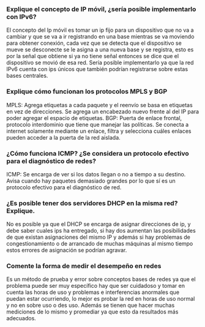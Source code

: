 ### Explique el concepto de IP móvil, ¿sería posible implementarlo con IPv6?

El concepto del Ip móvil es tomar un ip fijo para un dispositivo que no va a cambiar y que se va a ir registrando en una base mientras se va moviendo para obtener conexión, cada vez que se detecta que el dispositivo se mueve se desconecte se le asigna a una nueva base y se registra, esto es por la señal que obtiene si ya no tiene señal entonces se dice que el dispositivo se movió de esa red. Sería posible implementarlo ya que la red IPv6 cuenta con ips únicos que también podrían registrarse sobre estas bases centrales.

### Explique cómo funcionan los protocolos MPLS y BGP

MPLS: Agrega etiquetas a cada paquete y el reenvío se basa en etiquetas en vez de direcciones. Se agrega un encabezado nuevo frente al del IP para poder agregar el espacio de etiquetas.
BGP: Puerta de enlace frontal, protocolo interdominio que tiene que manejar las políticas. Se conecta a internet solamente mediante un enlace, filtra y selecciona cuáles enlaces pueden acceder a la puerta de la red aislada.

### ¿Cómo funciona ICMP? ¿Se considera un protocolo efectivo para el diagnóstico de redes?

ICMP: Se encarga de ver si los datos llegan o no a tiempo a su destino. Avisa cuando hay paquetes demasiado grandes por lo que sí es un protocolo efectivo para el diagnóstico de red.

### ¿Es posible tener dos servidores DHCP en la misma red? Explique.

No es posible ya que el DHCP se encarga de asignar direcciones de ip, y debe saber cuales ips ha entregado, si hay dos aumentan las posibilidades de que existan asignaciones del mismo IP y además si hay problemas de congestionamiento o de arrancado de muchas máquinas al mismo tiempo estos errores de asignación se podrían agravar.

### Comente la forma de medir el desempeño en redes 

Es un método de prueba y error sobre conceptos bases de redes ya que el problema puede ser muy específico hay que ser cuidadoso y tomar en cuenta las horas de uso y problemas e interferencias anormales que puedan estar ocurriendo, lo mejor es probar la red en horas de uso normal y no en sobre uso o des uso. Además se tienen que hacer muchas mediciones de lo mismo y promediar ya que esto da resultados más adecuados.
